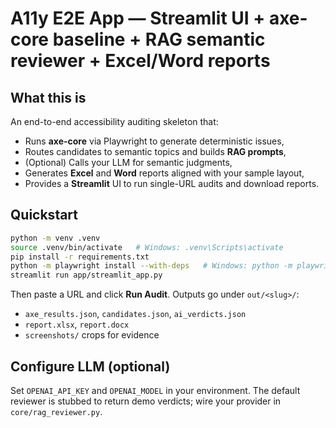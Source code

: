 # A11y E2E App — Streamlit UI + axe-core baseline + RAG semantic reviewer + Excel/Word reports

## What this is
An end-to-end accessibility auditing skeleton that:
- Runs **axe-core** via Playwright to generate deterministic issues,
- Routes candidates to semantic topics and builds **RAG prompts**,
- (Optional) Calls your LLM for semantic judgments,
- Generates **Excel** and **Word** reports aligned with your sample layout,
- Provides a **Streamlit** UI to run single-URL audits and download reports.

## Quickstart
```bash
python -m venv .venv
source .venv/bin/activate   # Windows: .venv\Scripts\activate
pip install -r requirements.txt
python -m playwright install --with-deps   # Windows: python -m playwright install
streamlit run app/streamlit_app.py
```

Then paste a URL and click **Run Audit**. Outputs go under `out/<slug>/`:
- `axe_results.json`, `candidates.json`, `ai_verdicts.json`
- `report.xlsx`, `report.docx`
- `screenshots/` crops for evidence

## Configure LLM (optional)
Set `OPENAI_API_KEY` and `OPENAI_MODEL` in your environment. The default reviewer is stubbed to return demo verdicts; wire your provider in `core/rag_reviewer.py`.
